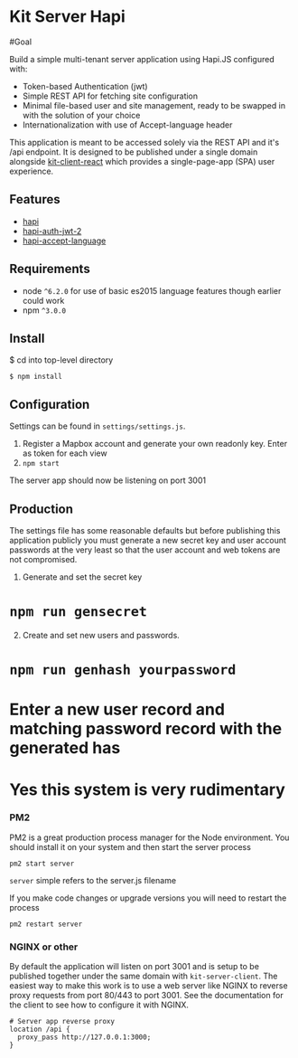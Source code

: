 Kit Server Hapi
=======================

#Goal

Build a simple multi-tenant server application using Hapi.JS configured with: 
* Token-based Authentication (jwt)
* Simple REST API for fetching site configuration
* Minimal file-based user and site management, ready to be swapped in with the solution of your choice
* Internationalization with use of Accept-language header

This application is meant to be accessed solely via the REST API and it's /api endpoint.  It is designed to be published under a single domain alongside [kit-client-react](https://github.com/twelch/kit-client-react) which provides a single-page-app (SPA) user experience.

## Features
* [hapi](http://hapijs.com/)
* [hapi-auth-jwt-2](https://github.com/dwyl/hapi-auth-jwt2)
* [hapi-accept-language](https://github.com/opentable/hapi-accept-language)

## Requirements
* node `^6.2.0` for use of basic es2015 language features though earlier could work
* npm `^3.0.0`

## Install

$ cd into top-level directory

```
$ npm install
```

## Configuration

Settings can be found in `settings/settings.js`.  

1. Register a Mapbox account and generate your own readonly key.  Enter as token for each view
2. `npm start`

The server app should now be listening on port 3001

## Production

The settings file has some reasonable defaults but before publishing this application publicly you must generate a new secret key and user account passwords at the very least so that the user account and web tokens are not compromised.

1. Generate and set the secret key
  # `npm run gensecret`
2. Create and set new users and passwords.
  # `npm run genhash yourpassword`
  # Enter a new user record and matching password record with the generated has
  # Yes this system is very rudimentary

### PM2

PM2 is a great production process manager for the Node environment.  You should install it on your system and then start the server process

```pm2 start server``` 

`server` simple refers to the server.js filename

If you make code changes or upgrade versions you will need to restart the process

```pm2 restart server```

### NGINX or other

By default the application will listen on port 3001 and is setup to be published together under the same domain with `kit-server-client`.  The easiest way to make this work is to use a web server like NGINX to reverse proxy requests from port 80/443 to port 3001.  See the documentation for the client to see how to configure it with NGINX.

```
# Server app reverse proxy
location /api {
  proxy_pass http://127.0.0.1:3000;
}
```